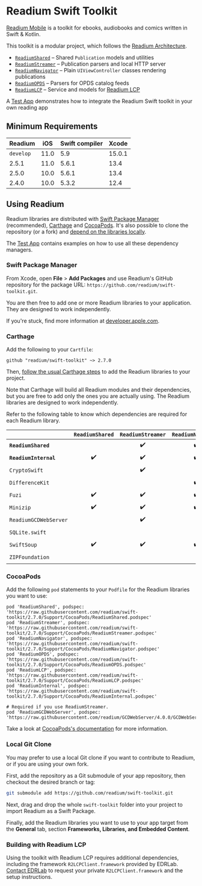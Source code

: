 # Readium Swift Toolkit

[Readium Mobile](https://github.com/readium/mobile) is a toolkit for ebooks, audiobooks and comics written in Swift & Kotlin.

This toolkit is a modular project, which follows the [Readium Architecture](https://github.com/readium/architecture).

* [`ReadiumShared`](Sources/Shared) – Shared `Publication` models and utilities
* [`ReadiumStreamer`](Sources/Streamer) – Publication parsers and local HTTP server
* [`ReadiumNavigator`](Sources/Navigator) – Plain `UIViewController` classes rendering publications
* [`ReadiumOPDS`](Sources/OPDS) – Parsers for OPDS catalog feeds
* [`ReadiumLCP`](Sources/LCP) – Service and models for [Readium LCP](https://www.edrlab.org/readium-lcp/)

A [Test App](TestApp) demonstrates how to integrate the Readium Swift toolkit in your own reading app

## Minimum Requirements

<!-- https://swiftversion.net/ -->

| Readium   | iOS  | Swift compiler | Xcode  |
|-----------|------|----------------|--------|
| `develop` | 11.0 | 5.9            | 15.0.1 |
| 2.5.1     | 11.0 | 5.6.1          | 13.4   |
| 2.5.0     | 10.0 | 5.6.1          | 13.4   |
| 2.4.0     | 10.0 | 5.3.2          | 12.4   |

## Using Readium

<!--:question: **Find documentation and API reference at [readium.org/kotlin-toolkit](https://readium.org/swift-toolkit)**.-->

Readium libraries are distributed with [Swift Package Manager](#swift-package-manager) (recommended), [Carthage](#carthage) and [CocoaPods](#cocoapods). It's also possible to clone the repository (or a fork) and [depend on the libraries locally](#local-git-clone).

The [Test App](TestApp) contains examples on how to use all these dependency managers.

### Swift Package Manager

From Xcode, open **File** > **Add Packages** and use Readium's GitHub repository for the package URL: `https://github.com/readium/swift-toolkit.git`.

You are then free to add one or more Readium libraries to your application. They are designed to work independently.

If you're stuck, find more information at [developer.apple.com](https://developer.apple.com/documentation/swift_packages/adding_package_dependencies_to_your_app).

### Carthage

Add the following to your `Cartfile`:

```
github "readium/swift-toolkit" ~> 2.7.0
```

Then, [follow the usual Carthage steps](https://github.com/Carthage/Carthage#adding-frameworks-to-an-application) to add the Readium libraries to your project.

Note that Carthage will build all Readium modules and their dependencies, but you are free to add only the ones you are actually using. The Readium libraries are designed to work independently.

Refer to the following table to know which dependencies are required for each Readium library.

|                       |   `ReadiumShared`  |  `ReadiumStreamer` | `ReadiumNavigator` |    `ReadiumOPDS`   |    `ReadiumLCP`    |
|-----------------------|:------------------:|:------------------:|:------------------:|:------------------:|:------------------:|
| **`ReadiumShared`**   |                    | :heavy_check_mark: | :heavy_check_mark: | :heavy_check_mark: | :heavy_check_mark: |
| **`ReadiumInternal`** | :heavy_check_mark: | :heavy_check_mark: | :heavy_check_mark: | :heavy_check_mark: | :heavy_check_mark: |
| `CryptoSwift`         |                    | :heavy_check_mark: |                    |                    | :heavy_check_mark: |
| `DifferenceKit`       |                    |                    | :heavy_check_mark: |                    |                    |
| `Fuzi`                | :heavy_check_mark: | :heavy_check_mark: | :heavy_check_mark: | :heavy_check_mark: | :heavy_check_mark: |
| `Minizip`             | :heavy_check_mark: | :heavy_check_mark: | :heavy_check_mark: | :heavy_check_mark: | :heavy_check_mark: |
| `ReadiumGCDWebServer` |                    | :heavy_check_mark: |                    |                    |                    |
| `SQLite.swift`        |                    |                    |                    |                    | :heavy_check_mark: |
| `SwiftSoup`           | :heavy_check_mark: | :heavy_check_mark: | :heavy_check_mark: | :heavy_check_mark: | :heavy_check_mark: |
| `ZIPFoundation`       |                    |                    |                    |                    | :heavy_check_mark: |

### CocoaPods

Add the following `pod` statements to your `Podfile` for the Readium libraries you want to use:

```
pod 'ReadiumShared', podspec: 'https://raw.githubusercontent.com/readium/swift-toolkit/2.7.0/Support/CocoaPods/ReadiumShared.podspec'
pod 'ReadiumStreamer', podspec: 'https://raw.githubusercontent.com/readium/swift-toolkit/2.7.0/Support/CocoaPods/ReadiumStreamer.podspec'
pod 'ReadiumNavigator', podspec: 'https://raw.githubusercontent.com/readium/swift-toolkit/2.7.0/Support/CocoaPods/ReadiumNavigator.podspec'
pod 'ReadiumOPDS', podspec: 'https://raw.githubusercontent.com/readium/swift-toolkit/2.7.0/Support/CocoaPods/ReadiumOPDS.podspec'
pod 'ReadiumLCP', podspec: 'https://raw.githubusercontent.com/readium/swift-toolkit/2.7.0/Support/CocoaPods/ReadiumLCP.podspec'
pod 'ReadiumInternal', podspec: 'https://raw.githubusercontent.com/readium/swift-toolkit/2.7.0/Support/CocoaPods/ReadiumInternal.podspec'

# Required if you use ReadiumStreamer.
pod 'ReadiumGCDWebServer', podspec: 'https://raw.githubusercontent.com/readium/GCDWebServer/4.0.0/GCDWebServer.podspec'
```

Take a look at [CocoaPods's documentation](https://guides.cocoapods.org/using/using-cocoapods.html) for more information.

### Local Git Clone

You may prefer to use a local Git clone if you want to contribute to Readium, or if you are using your own fork.

First, add the repository as a Git submodule of your app repository, then checkout the desired branch or tag:

```sh
git submodule add https://github.com/readium/swift-toolkit.git
```

Next, drag and drop the whole `swift-toolkit` folder into your project to import Readium as a Swift Package.

Finally, add the Readium libraries you want to use to your app target from the **General** tab, section **Frameworks, Libraries, and Embedded Content**.

### Building with Readium LCP

Using the toolkit with Readium LCP requires additional dependencies, including the framework `R2LCPClient.framework` provided by EDRLab. [Contact EDRLab](mailto:contact@edrlab.org) to request your private `R2LCPClient.framework` and the setup instructions.
